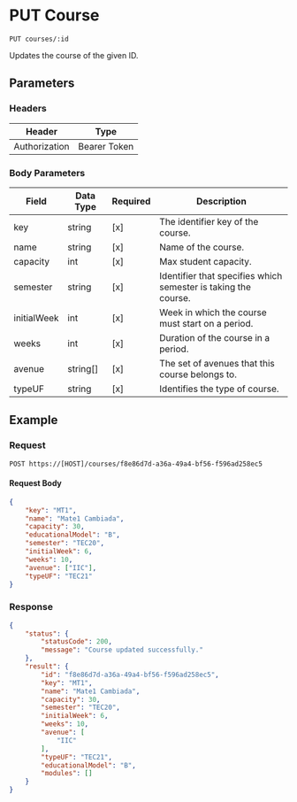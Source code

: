 # PUT Course

    PUT courses/:id
    
Updates the course of the given ID.

## Parameters

### Headers
Header | Type
--- | ---
Authorization | Bearer Token

### Body Parameters

Field | Data Type | Required | Description
--- | --- | --- | ---
key | string | [x] | The identifier key of the course.
name | string | [x] | Name of the course.
capacity | int | [x] | Max student capacity.
semester | string | [x] | Identifier that specifies which semester is taking the course.
initialWeek | int | [x] | Week in which the course must start on a period.
weeks | int | [x] | Duration of the course in a period.
avenue | string[] | [x] | The set of avenues that this course belongs to.
typeUF | string | [x] | Identifies the type of course.

## Example
### Request

    POST https://[HOST]/courses/f8e86d7d-a36a-49a4-bf56-f596ad258ec5

#### Request Body    
```json
{
    "key": "MT1",
    "name": "Mate1 Cambiada",
    "capacity": 30,
    "educationalModel": "B",
    "semester": "TEC20",
    "initialWeek": 6,
    "weeks": 10,
    "avenue": ["IIC"],
    "typeUF": "TEC21"
}
```

### Response
``` json
{
    "status": {
        "statusCode": 200,
        "message": "Course updated successfully."
    },
    "result": {
        "id": "f8e86d7d-a36a-49a4-bf56-f596ad258ec5",
        "key": "MT1",
        "name": "Mate1 Cambiada",
        "capacity": 30,
        "semester": "TEC20",
        "initialWeek": 6,
        "weeks": 10,
        "avenue": [
            "IIC"
        ],
        "typeUF": "TEC21",
        "educationalModel": "B",
        "modules": []
    }
}
```

[CourseInfo]: /server/api-docs/courses/CourseInfo.md